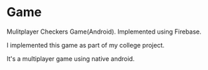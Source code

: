 # Game
Mulitplayer Checkers Game(Android). Implemented using Firebase.

I implemented this game as part of my college project. 

It's a multiplayer game using native android. 
